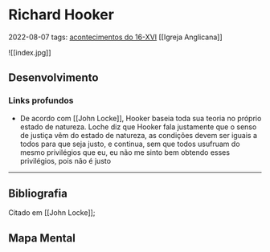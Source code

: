 # Richard Hooker
2022-08-07
tags: [acontecimentos do  16-XVI](../../Sec/Acontecimentos%20Dos%20Séculos/acontecimentos%20do%20%2016-XVI.md) [[Igreja Anglicana]]

![[index.jpg]]

## Desenvolvimento

### Links profundos

* De acordo com [[John Locke]], Hooker baseia toda sua teoria no próprio estado de natureza. Loche diz que Hooker fala justamente que o senso de justiça vêm do estado de natureza, as condições devem ser iguais a todos para que seja justo, e continua, sem que todos usufruam do mesmo privilégios que eu, eu não me sinto bem obtendo esses privilégios, pois não é justo

-----------------------------------------------
## Bibliografia

Citado em [[John Locke]];

## Mapa Mental